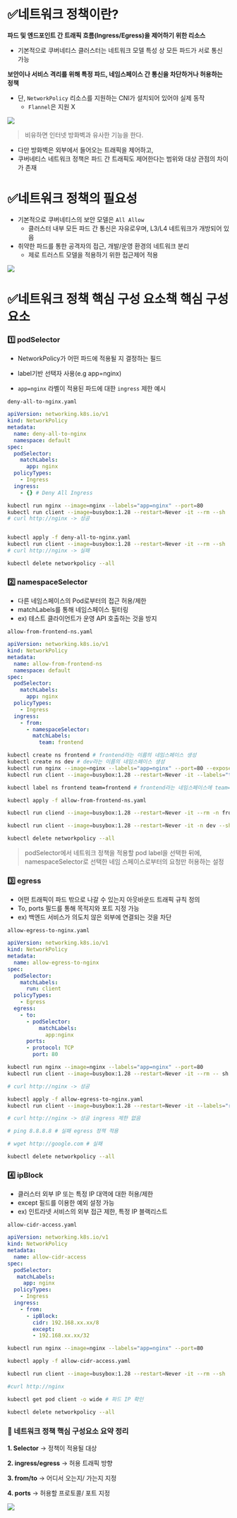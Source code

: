 # ✅네트워크 정책이란?
**파드 및 엔드포인트 간 트래픽 흐름(Ingress/Egress)을 제어하기 위한 리소스**
- 기본적으로 쿠버네티스 클러스터는 네트워크 모델 특성 상 모든 파드가 서로 통신 가능

**보안이나 서비스 격리를 위해 특정 파드, 네임스페이스 간 통신을 차단하거나 허용하는 정책**
- 단, `NetworkPolicy` 리소스를 지원하는 CNI가 설치되어 있어야 실제 동작
  - `Flannel`은 지원 X
  
![](https://velog.velcdn.com/images/alstjr971/post/81bda1e9-4b66-4049-9417-2ba52e0fc505/image.png)

> 비유하면 인터넷 방화벽과 유사한 기능을 한다.
- 다만 방화벽은 외부에서 들어오는 트래픽을 제어하고,
- 쿠버네티스 네트워크 정책은 파드 간 트래픽도 제어한다는 범위와 대상 관점의 차이가 존재

# ✅네트워크 정책의 필요성
- 기본적으로 쿠버네티스의 보안 모델은 `All Allow`
  - 클러스터 내부 모든 파드 간 통신은 자유로우며, L3/L4 네트워크가 개방되어 있음
- 취약한 파드를 통한 공격자의 접근, 개발/운영 환경의 네트워크 분리
  - 제로 트러스트 모델을 적용하기 위한 접근제어 적용
  
![](https://velog.velcdn.com/images/alstjr971/post/fefbaa56-2b91-4048-8167-81faf7e897c7/image.png)


# ✅네트워크 정책 핵심 구성 요소책 핵심 구성 요소


### 1️⃣ podSelector
- NetworkPolicy가 어떤 파드에 적용될 지 결정하는 필드
- label기반 선택자 사용(e.g app=nginx)

- `app=nginx` 라벨이 적용된 파드에 대한 `ingress` 제한 예시

`deny-all-to-nginx.yaml`
```yaml
apiVersion: networking.k8s.io/v1
kind: NetworkPolicy
metadata:
  name: deny-all-to-nginx
  namespace: default
spec:
  podSelector:
    matchLabels:
      app: nginx
  policyTypes:
    - Ingress
  ingress:
    - {} # Deny All Ingress
```

```bash
kubectl run nginx --image=nginx --labels="app=nginx" --port=80
kubectl run client --image=busybox:1.28 --restart=Never -it --rm --sh
# curl http://nginx -> 성공


kubectl apply -f deny-all-to-nginx.yaml
kubectl run client --image=busybox:1.28 --restart=Never -it --rm --sh
# curl http://nginx -> 실패

kubectl delete networkpolicy --all
```

### 2️⃣ namespaceSelector
- 다른 네임스페이스의 Pod로부터의 접근 허용/제한
- matchLabels를 통해 네임스페이스 필터링
- ex) 테스트 클라이언트가 운영 API 호출하는 것을 방지

`allow-from-frontend-ns.yaml`

```yaml
apiVersion: networking.k8s.io/v1
kind: NetworkPolicy
metadata:
  name: allow-from-frontend-ns
  namespace: default
spec:
  podSelector:
    matchLabels:
      app: nginx
  policyTypes:
    - Ingress
  ingress:
    - from:
      - namespaceSelector:
        matchLabels:
          team: frontend
```

```bash
kubectl create ns frontend # frontend라는 이름의 네임스페이스 생성
kubectl create ns dev # dev라는 이름의 네임스페이스 생성
kubectl run nginx --image=nginx --labels="app=nginx" --port=80 --expose -n deafult # nginx라는 이름의 컨테이너를 생성 -> default 네임스페이스
kubectl run client --image=busybox:1.28 --restart=Never -it --labels="team=frontend" -n frontend --sh # client 라는 이름의 컨테이너 실행 -> team=frontend 라벨을 갖고 네임스페이스는 frontend

kubectl label ns frontend team=frontend # frontend라는 네임스페이스에 team=frontend라는 라벨 추가

kubectl apply -f allow-from-frontend-ns.yaml

kubectl run cliend --image=busybox:1.28 --restart=Never -it --rm -n frontend --sh # curl http://nginx -> 성공

kubectl run client --image=busybox:1.28 --restart=Never -it -n dev --sh # curl http://nginx -> 실패

kubectl delete networkpolicy --all

```

> podSelector에서 네트워크 정책을 적용할 pod label을 선택한 뒤에, namespaceSelector로 선택한 네임 스페이스로부터의 요청만 허용하는 설정

### 3️⃣ egress
- 어떤 트래픽이 파드 밖으로 나갈 수 있는지 아웃바운드 트래픽 규칙 정의
- To, ports 필드를 통해 목적지와 포트 지정 가능
- ex) 백엔드 서비스가 의도치 않은 외부에 연결되는 것을 차단

`allow-egress-to-nginx.yaml`

```yaml
apiVersion: networking.k8s.io/v1
kind: NetworkPolicy
metadata:
  name: allow-egress-to-nginx
spec:
  podSelector:
    matchLabels:
      run: client
  policyTypes:
    - Egress
  egress:
    - to:
      - podSelector:
          matchLabels:
            app:nginx
      ports:
      - protocol: TCP
        port: 80
```

```bash
kubectl run nginx --image=nginx --labels="app=nginx" --port=80
kubectl run client --image=busybox:1.28 --restart=Never -it --rm -- sh

# curl http://nginx -> 성공

kubectl apply -f allow-egress-to-nginx.yaml
kubectl run client --image=busybox:1.28 --restart=Never -it --labels="run=client" --rm – sh

# curl http://nginx -> 성공 ingress 제한 없음

# ping 8.8.8.8 # 실패 egress 정책 적용

# wget http://google.com # 실패

kubectl delete networkpolicy --all
```

### 4️⃣ ipBlock
- 클러스터 외부 IP 또는 특정 IP 대역에 대한 허용/제한
- except 필드를 이용한 예외 설정 가능
- ex) 인트라넷 서비스의 외부 접근 제한, 특정 IP 블랙리스트

`allow-cidr-access.yaml`

```yaml
apiVersion: networking.k8s.io/v1
kind: NetworkPolicy
metadata:
  name: allow-cidr-access
spec:
  podSelector:
   matchLabels:
     app: nginx
  policyTypes:
    - Ingress
  ingress:
    - from:
      - ipBlock:
        cidr: 192.168.xx.xx/8
        except:
        - 192.168.xx.xx/32
```

```bash
kubectl run nginx --image=nginx --labels="app=nginx" --port=80

kubectl apply -f allow-cidr-access.yaml

kubectl run client --image=busybox:1.28 --restart=Never -it --rm --sh 

#curl http://nginx

kubectl get pod client -o wide # 파드 IP 확인

kubectl delete networkpolicy --all
```

### 📄 네트워크 정책 핵심 구성요소 요약 정리

**1. Selector** -> 정책이 적용될 대상

**2. ingress/egress** -> 허용 트래픽 방향

**3. from/to** -> 어디서 오는지/ 가는지 지정

**4. ports** -> 허용할 프로토콜/ 포트 지정

![](https://velog.velcdn.com/images/alstjr971/post/fb28ae23-e02e-4373-b897-541c2a3576a1/image.png)
